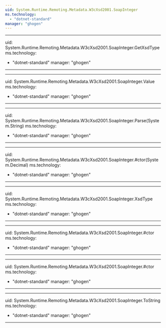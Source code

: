 ```yaml
---
uid: System.Runtime.Remoting.Metadata.W3cXsd2001.SoapInteger
ms.technology: 
  - "dotnet-standard"
manager: "ghogen"
---
```


---
uid: System.Runtime.Remoting.Metadata.W3cXsd2001.SoapInteger.GetXsdType
ms.technology: 
  - "dotnet-standard"
manager: "ghogen"
---

---
uid: System.Runtime.Remoting.Metadata.W3cXsd2001.SoapInteger.Value
ms.technology: 
  - "dotnet-standard"
manager: "ghogen"
---

---
uid: System.Runtime.Remoting.Metadata.W3cXsd2001.SoapInteger.Parse(System.String)
ms.technology: 
  - "dotnet-standard"
manager: "ghogen"
---

---
uid: System.Runtime.Remoting.Metadata.W3cXsd2001.SoapInteger.#ctor(System.Decimal)
ms.technology: 
  - "dotnet-standard"
manager: "ghogen"
---

---
uid: System.Runtime.Remoting.Metadata.W3cXsd2001.SoapInteger.XsdType
ms.technology: 
  - "dotnet-standard"
manager: "ghogen"
---

---
uid: System.Runtime.Remoting.Metadata.W3cXsd2001.SoapInteger.#ctor
ms.technology: 
  - "dotnet-standard"
manager: "ghogen"
---

---
uid: System.Runtime.Remoting.Metadata.W3cXsd2001.SoapInteger.#ctor
ms.technology: 
  - "dotnet-standard"
manager: "ghogen"
---

---
uid: System.Runtime.Remoting.Metadata.W3cXsd2001.SoapInteger.ToString
ms.technology: 
  - "dotnet-standard"
manager: "ghogen"
---
